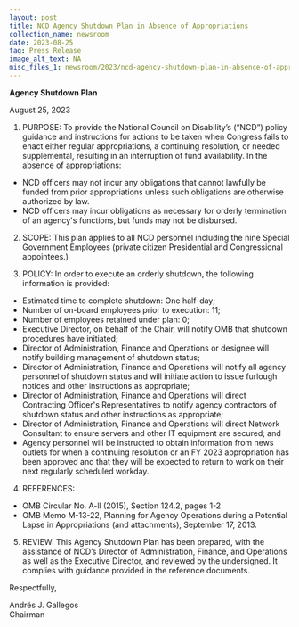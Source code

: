 ```yaml
---
layout: post
title: NCD Agency Shutdown Plan in Absence of Appropriations
collection_name: newsroom
date: 2023-08-25
tag: Press Release
image_alt_text: NA
misc_files_1: newsroom/2023/ncd-agency-shutdown-plan-in-absence-of-appropriations/ncd-shutdown-plan-august-2023.pdf
---
```

**Agency Shutdown Plan**

August 25, 2023

1. PURPOSE: To provide the National Council on Disability’s (“NCD”) policy guidance and instructions for actions to be taken when Congress fails to enact either regular appropriations, a continuing resolution, or needed supplemental, resulting in an interruption of fund availability. In the absence of appropriations:

* NCD officers may not incur any obligations that cannot lawfully be funded from prior appropriations unless such obligations are otherwise authorized by law.
* NCD officers may incur obligations as necessary for orderly termination of an agency's functions, but funds may not be disbursed.

2. SCOPE: This plan applies to all NCD personnel including the nine Special Government Employees (private citizen Presidential and Congressional appointees.)

3. POLICY: In order to execute an orderly shutdown, the following information is provided:

* Estimated time to complete shutdown: One half-day;
* Number of on-board employees prior to execution: 11;
* Number of employees retained under plan: 0;
* Executive Director, on behalf of the Chair, will notify OMB that shutdown procedures have initiated;
* Director of Administration, Finance and Operations or designee will notify building management of shutdown status;
* Director of Administration, Finance and Operations will notify all agency personnel of shutdown status and will initiate action to issue furlough notices and other instructions as appropriate;
* Director of Administration, Finance and Operations will direct Contracting Officer's Representatives to notify agency contractors of shutdown status and other instructions as appropriate;
* Director of Administration, Finance and Operations will direct Network Consultant to ensure servers and other IT equipment are secured; and
* Agency personnel will be instructed to obtain information from news outlets for when a continuing resolution or an FY 2023 appropriation has been approved and that they will be expected to return to work on their next regularly scheduled workday.

4. REFERENCES:

* OMB Circular No. A-ll (2015), Section 124.2, pages 1-2
* OMB Memo M-13-22, Planning for Agency Operations during a Potential Lapse in Appropriations (and attachments), September 17, 2013.

5. REVIEW: This Agency Shutdown Plan has been prepared, with the assistance of NCD’s Director of Administration, Finance, and Operations as well as the Executive Director, and reviewed by the undersigned. It complies with guidance provided in the reference documents.

Respectfully,

Andrés J. Gallegos\
Chairman